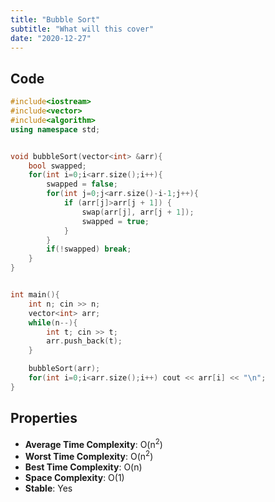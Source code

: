 ```yaml
---
title: "Bubble Sort"
subtitle: "What will this cover"
date: "2020-12-27"
---
```





## Code

```cpp
#include<iostream>
#include<vector>
#include<algorithm>
using namespace std;


void bubbleSort(vector<int> &arr){
    bool swapped;
    for(int i=0;i<arr.size();i++){
        swapped = false;
        for(int j=0;j<arr.size()-i-1;j++){
            if (arr[j]>arr[j + 1]) {
                swap(arr[j], arr[j + 1]);
                swapped = true;
            }
        }
        if(!swapped) break;
    }
}


int main(){
    int n; cin >> n;
    vector<int> arr;
    while(n--){ 
        int t; cin >> t;
        arr.push_back(t);
    }

    bubbleSort(arr);
    for(int i=0;i<arr.size();i++) cout << arr[i] << "\n";
}
```



## Properties

- **Average Time Complexity**: O(n<sup>2</sup>)
- **Worst Time Complexity**: O(n<sup>2</sup>)
- **Best Time Complexity**: O(n)
- **Space Complexity**: O(1)
- **Stable**: Yes



